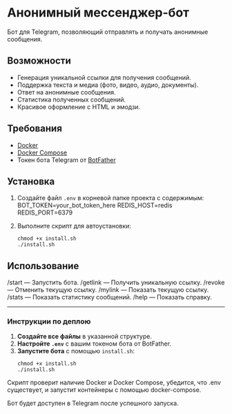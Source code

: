 # Анонимный мессенджер-бот

Бот для Telegram, позволяющий отправлять и получать анонимные сообщения.

## Возможности

- Генерация уникальной ссылки для получения сообщений.
- Поддержка текста и медиа (фото, видео, аудио, документы).
- Ответ на анонимные сообщения.
- Статистика полученных сообщений.
- Красивое оформление с HTML и эмодзи.

## Требования

- [Docker](https://docs.docker.com/get-docker/)
- [Docker Compose](https://docs.docker.com/compose/install/)
- Токен бота Telegram от [BotFather](https://t.me/BotFather)

## Установка

1. Создайте файл `.env` в корневой папке проекта с содержимым:
BOT_TOKEN=your_bot_token_here
REDIS_HOST=redis
REDIS_PORT=6379


2. Выполните скрипт для автоустановки:
    ```
    chmod +x install.sh
    ./install.sh
    ```
## Использование
/start — Запустить бота.
/getlink — Получить уникальную ссылку.
/revoke — Отменить текущую ссылку.
/mylink — Показать текущую ссылку.
/stats — Показать статистику сообщений.
/help — Показать справку.

---

### Инструкции по деплою

1. **Создайте все файлы** в указанной структуре.
2. **Настройте `.env`** с вашим токеном бота от BotFather.
3. **Запустите бота** с помощью `install.sh`:
   ```
   chmod +x install.sh
   ./install.sh
    ```
Скрипт проверит наличие Docker и Docker Compose, убедится, что .env существует, и запустит контейнеры с помощью docker-compose.

Бот будет доступен в Telegram после успешного запуска.